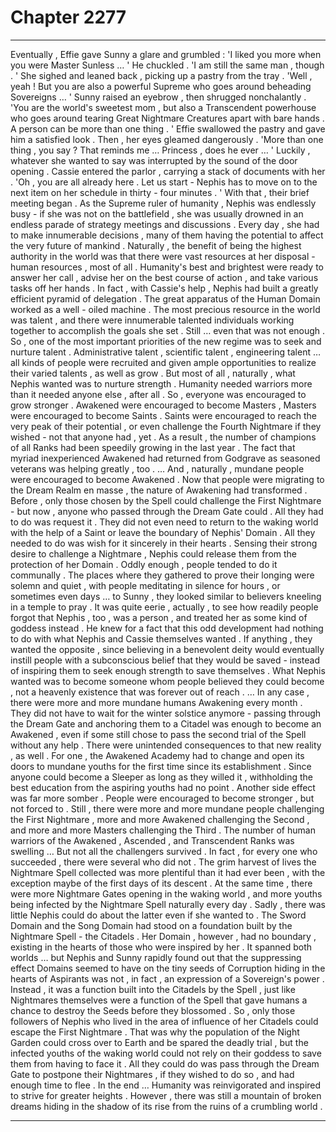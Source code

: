 
# Chapter 2277


---

Eventually , Effie gave Sunny a glare and grumbled :
'I liked you more when you were Master Sunless … '
He chuckled . 'I am still the same man , though . '
She sighed and leaned back , picking up a pastry from the tray . 'Well , yeah ! But you are also a powerful Supreme who goes around beheading Sovereigns … '
Sunny raised an eyebrow , then shrugged nonchalantly . 'You are the world's sweetest mom , but also a Transcendent powerhouse who goes around tearing Great Nightmare Creatures apart with bare hands . A person can be more than one thing . '
Effie swallowed the pastry and gave him a satisfied look . Then , her eyes gleamed dangerously . 'More than one thing , you say ? That reminds me … Princess , does he ever … '
Luckily , whatever she wanted to say was interrupted by the sound of the door opening . Cassie entered the parlor , carrying a stack of documents with her . 'Oh , you are all already here . Let us start - Nephis has to move on to the next item on her schedule in thirty - four minutes . '
With that , their brief meeting began .
As the Supreme ruler of humanity , Nephis was endlessly busy - if she was not on the battlefield , she was usually drowned in an endless parade of strategy meetings and discussions . Every day , she had to make innumerable decisions , many of them having the potential to affect the very future of mankind . Naturally , the benefit of being the highest authority in the world was that there were vast resources at her disposal - human resources , most of all .
Humanity's best and brightest were ready to answer her call , advise her on the best course of action , and take various tasks off her hands . In fact , with Cassie's help , Nephis had built a greatly efficient pyramid of delegation . The great apparatus of the Human Domain worked as a well - oiled machine . The most precious resource in the world was talent , and there were innumerable talented individuals working together to accomplish the goals she set .
Still … even that was not enough .
So , one of the most important priorities of the new regime was to seek and nurture talent . Administrative talent , scientific talent , engineering talent … all kinds of people were recruited and given ample opportunities to realize their varied talents , as well as grow . But most of all , naturally , what Nephis wanted was to nurture strength . Humanity needed warriors more than it needed anyone else , after all .
So , everyone was encouraged to grow stronger . Awakened were encouraged to become Masters , Masters were encouraged to become Saints . Saints were encouraged to reach the very peak of their potential , or even challenge the Fourth Nightmare if they wished - not that anyone had , yet .
As a result , the number of champions of all Ranks had been speedily growing in the last year . The fact that myriad inexperienced Awakened had returned from Godgrave as seasoned veterans was helping greatly , too .
… And , naturally , mundane people were encouraged to become Awakened . Now that people were migrating to the Dream Realm en masse , the nature of Awakening had transformed . Before , only those chosen by the Spell could challenge the First Nightmare - but now , anyone who passed through the Dream Gate could . All they had to do was request it . They did not even need to return to the waking world with the help of a Saint or leave the boundary of Nephis' Domain . All they needed to do was wish for it sincerely in their hearts .
Sensing their strong desire to challenge a Nightmare , Nephis could release them from the protection of her Domain . Oddly enough , people tended to do it communally . The places where they gathered to prove their longing were solemn and quiet , with people meditating in silence for hours , or sometimes even days … to Sunny , they looked similar to believers kneeling in a temple to pray .
It was quite eerie , actually , to see how readily people forgot that Nephis , too , was a person , and treated her as some kind of goddess instead . He knew for a fact that this odd development had nothing to do with what Nephis and Cassie themselves wanted . If anything , they wanted the opposite , since believing in a benevolent deity would eventually instill people with a subconscious belief that they would be saved - instead of inspiring them to seek enough strength to save themselves . What Nephis wanted was to become someone whom people believed they could become , not a heavenly existence that was forever out of reach .
… In any case , there were more and more mundane humans Awakening every month . They did not have to wait for the winter solstice anymore - passing through the Dream Gate and anchoring them to a Citadel was enough to become an Awakened , even if some still chose to pass the second trial of the Spell without any help .
There were unintended consequences to that new reality , as well . For one , the Awakened Academy had to change and open its doors to mundane youths for the first time since its establishment . Since anyone could become a Sleeper as long as they willed it , withholding the best education from the aspiring youths had no point .
Another side effect was far more somber . People were encouraged to become stronger , but not forced to .
Still , there were more and more mundane people challenging the First Nightmare , more and more Awakened challenging the Second , and more and more Masters challenging the Third . The number of human warriors of the Awakened , Ascended , and Transcendent Ranks was swelling … But not all the challengers survived . In fact , for every one who succeeded , there were several who did not . The grim harvest of lives the Nightmare Spell collected was more plentiful than it had ever been , with the exception maybe of the first days of its descent .
At the same time , there were more Nightmare Gates opening in the waking world , and more youths being infected by the Nightmare Spell naturally every day .
Sadly , there was little Nephis could do about the latter even if she wanted to . The Sword Domain and the Song Domain had stood on a foundation built by the Nightmare Spell - the Citadels . Her Domain , however , had no boundary , existing in the hearts of those who were inspired by her . It spanned both worlds … but Nephis and Sunny rapidly found out that the suppressing effect Domains seemed to have on the tiny seeds of Corruption hiding in the hearts of Aspirants was not , in fact , an expression of a Sovereign's power .
Instead , it was a function built into the Citadels by the Spell , just like Nightmares themselves were a function of the Spell that gave humans a chance to destroy the Seeds before they blossomed . So , only those followers of Nephis who lived in the area of influence of her Citadels could escape the First Nightmare .
That was why the population of the Night Garden could cross over to Earth and be spared the deadly trial , but the infected youths of the waking world could not rely on their goddess to save them from having to face it . All they could do was pass through the Dream Gate to postpone their Nightmares , if they wished to do so , and had enough time to flee .
In the end …
Humanity was reinvigorated and inspired to strive for greater heights . However , there was still a mountain of broken dreams hiding in the shadow of its rise from the ruins of a crumbling world .

---

